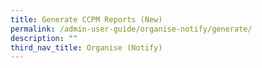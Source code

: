 ```yaml
---
title: Generate CCPM Reports (New)
permalink: /admin-user-guide/organise-notify/generate/
description: ""
third_nav_title: Organise (Notify)
---
```

